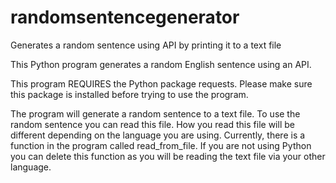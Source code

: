 # randomsentencegenerator
Generates a random sentence using API by printing it to a text file

This Python program generates a random English sentence using an API.

This program REQUIRES the Python package requests. Please make sure this package is installed before trying to use the program. 

The program will generate a random sentence to a text file. To use the random sentence you can read this file. How you read this file will be different depending on the language you are using. 
Currently, there is a function in the program called read_from_file. If you are not using Python you can delete this function as you will be reading the text file via your other language. 

